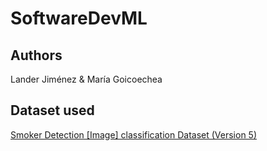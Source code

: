 # SoftwareDevML
## Authors
Lander Jiménez & María Goicoechea

## Dataset used
[Smoker Detection [Image] classification Dataset (Version 5)](https://www.kaggle.com/datasets/sujaykapadnis/smoking)